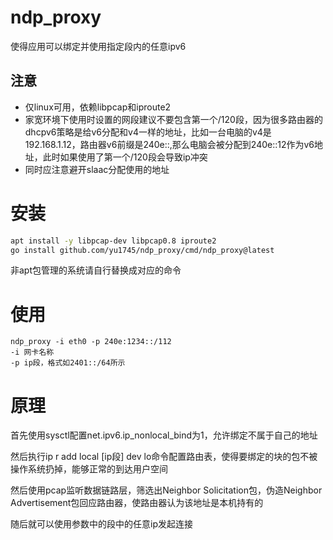 # ndp_proxy

使得应用可以绑定并使用指定段内的任意ipv6

## 注意
- 仅linux可用，依赖libpcap和iproute2
- 家宽环境下使用时设置的网段建议不要包含第一个/120段，因为很多路由器的dhcpv6策略是给v6分配和v4一样的地址，比如一台电脑的v4是192.168.1.12，路由器v6前缀是240e::,那么电脑会被分配到240e::12作为v6地址，此时如果使用了第一个/120段会导致ip冲突
- 同时应注意避开slaac分配使用的地址
# 安装
```bash
apt install -y libpcap-dev libpcap0.8 iproute2
go install github.com/yu1745/ndp_proxy/cmd/ndp_proxy@latest
```
非apt包管理的系统请自行替换成对应的命令
# 使用
```
ndp_proxy -i eth0 -p 240e:1234::/112
-i 网卡名称
-p ip段，格式如2401::/64所示
```
# 原理
首先使用sysctl配置net.ipv6.ip_nonlocal_bind为1，允许绑定不属于自己的地址

然后执行ip r add local [ip段] dev lo命令配置路由表，使得要绑定的块的包不被操作系统扔掉，能够正常的到达用户空间

然后使用pcap监听数据链路层，筛选出Neighbor Solicitation包，伪造Neighbor Advertisement包回应路由器，使路由器认为该地址是本机持有的

随后就可以使用参数中的段中的任意ip发起连接

